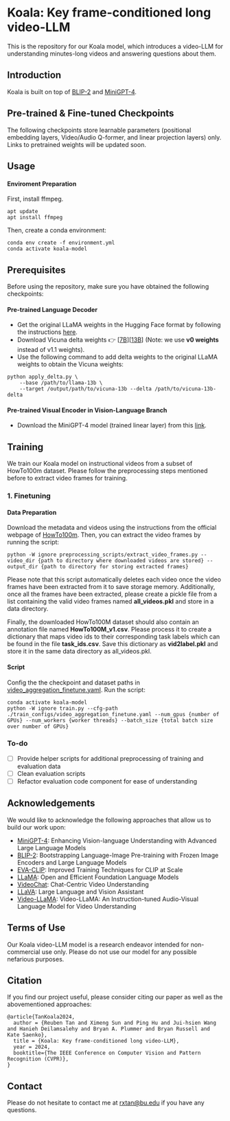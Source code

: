 # Koala: Key frame-conditioned long video-LLM
<!-- **Koala: Key frame-conditioned long video-LLM** -->

This is the repository for our Koala model, which introduces a video-LLM for understanding minutes-long videos and answering questions about them. 

<!--<div style='display:flex; gap: 0.25rem; '>
<a href='https://modelscope.cn/studios/damo/video-llama/summary'><img src='https://img.shields.io/badge/ModelScope-Demo-blueviolet'></a>
<a href='https://www.modelscope.cn/models/damo/videollama_7b_llama2_finetuned/summary'><img src='https://img.shields.io/badge/ModelScope-Checkpoint-blueviolet'></a>
<a href='https://huggingface.co/spaces/DAMO-NLP-SG/Video-LLaMA'><img src='https://img.shields.io/badge/%F0%9F%A4%97%20Hugging%20Face-Demo-blue'></a>
<a href='https://huggingface.co/DAMO-NLP-SG/Video-LLaMA-2-7B-Finetuned'><img src='https://img.shields.io/badge/%F0%9F%A4%97%20Hugging%20Face-Checkpoint-blue'></a> 
<a href='https://arxiv.org/abs/2306.02858'><img src='https://img.shields.io/badge/Paper-PDF-red'></a>
</div>-->

## Introduction
Koala is built on top of [BLIP-2](https://github.com/salesforce/LAVIS/tree/main/projects/blip2) and [MiniGPT-4](https://github.com/Vision-CAIR/MiniGPT-4). 

## Pre-trained & Fine-tuned Checkpoints

The following checkpoints store learnable parameters (positional embedding layers, Video/Audio Q-former, and linear projection layers) only. Links to pretrained weights will be updated soon.


## Usage
#### Enviroment Preparation 

First, install ffmpeg.
```
apt update
apt install ffmpeg
```
Then, create a conda environment:
```
conda env create -f environment.yml
conda activate koala-model
```


## Prerequisites

Before using the repository, make sure you have obtained the following checkpoints:

#### Pre-trained Language Decoder

- Get the original LLaMA weights in the Hugging Face format by following the instructions [here](https://huggingface.co/docs/transformers/main/model_doc/llama).
- Download Vicuna delta weights :point_right: [[7B](https://huggingface.co/lmsys/vicuna-7b-delta-v0)][[13B](https://huggingface.co/lmsys/vicuna-13b-delta-v0)] (Note: we use **v0 weights** instead of v1.1 weights). 
- Use the following command to add delta weights to the original LLaMA weights to obtain the Vicuna weights:

```
python apply_delta.py \
    --base /path/to/llama-13b \
    --target /output/path/to/vicuna-13b --delta /path/to/vicuna-13b-delta
```

#### Pre-trained Visual Encoder in Vision-Language Branch
- Download the MiniGPT-4 model (trained linear layer) from this [link](https://drive.google.com/file/d/1a4zLvaiDBr-36pasffmgpvH5P7CKmpze/view).

## Training

We train our Koala model on instructional videos from a subset of HowTo100m dataset. Please follow the preprocessing steps mentioned before to extract video frames for training.

### 1. Finetuning
#### Data Preparation
Download the metadata and videos using the instructions from the official webpage of [HowTo100m](https://www.di.ens.fr/willow/research/howto100m/). Then, you can extract the video frames by running the script:
```
python -W ignore preprocessing_scripts/extract_video_frames.py --video_dir {path to directory where downloaded videos are stored} --output_dir {path to directory for storing extracted frames}
```

Please note that this script automatically deletes each video once the video frames have been extracted from it to save storage memory. Additionally, once all the frames have been extracted, please create a pickle file from a list containing the valid video frames named **all_videos.pkl** and store in a data directory.

Finally, the downloaded HowTo100M dataset should also contain an annotation file named **HowTo100M_v1.csv**. Please process it to create a dictionary that maps video ids to their corresponding task labels which can be found in the file **task_ids.csv**. Save this dictionary as **vid2label.pkl** and store it in the same data directory as all_videos.pkl.

#### Script
Config the the checkpoint and dataset paths in [video_aggregation_finetune.yaml](./train_configs/video_aggregation_finetune.yaml).
Run the script:
```
conda activate koala-model
python -W ignore train.py --cfg-path ./train_configs/video_aggregation_finetune.yaml --num_gpus {number of GPUs} --num_workers {worker threads} --batch_size {total batch size over number of GPUs}
```

### To-do
- [ ] Provide helper scripts for additional preprocessing of training and evaluation data
- [ ] Clean evaluation scripts
- [ ] Refactor evaluation code component for ease of understanding

## Acknowledgements
We would like to acknowledge the following approaches that allow us to build our work upon:
* [MiniGPT-4](https://github.com/Vision-CAIR/MiniGPT-4): Enhancing Vision-language Understanding with Advanced Large Language Models
* [BLIP-2](https://github.com/salesforce/LAVIS/tree/main/projects/blip2): Bootstrapping Language-Image Pre-training with Frozen Image Encoders and Large Language Models 
* [EVA-CLIP](https://github.com/baaivision/EVA/tree/master/EVA-CLIP): Improved Training Techniques for CLIP at Scale
* [LLaMA](https://github.com/facebookresearch/llama): Open and Efficient Foundation Language Models
* [VideoChat](https://github.com/OpenGVLab/Ask-Anything): Chat-Centric Video Understanding
* [LLaVA](https://github.com/haotian-liu/LLaVA): Large Language and Vision Assistant
* [Video-LLaMA](https://github.com/DAMO-NLP-SG/Video-LLaMA): Video-LLaMA: An Instruction-tuned Audio-Visual Language Model for Video Understanding


<!--The logo of Video-LLaMA is generated by [Midjourney](https://www.midjourney.com/). -->


## Terms of Use
Our Koala video-LLM model is a research endeavor intended for non-commercial use only. Please do not use our model for any possible nefarious purposes.

## Citation
If you find our project useful, please consider citing our paper as well as the abovementioned approaches:
```
@article{TanKoala2024,
  author = {Reuben Tan and Ximeng Sun and Ping Hu and Jui-hsien Wang and Hanieh Deilamsalehy and Bryan A. Plummer and Bryan Russell and Kate Saenko},
  title = {Koala: Key frame-conditioned long video-LLM},
  year = 2024,
  booktitle={The IEEE Conference on Computer Vision and Pattern Recognition (CVPR)},
}
```

## Contact
Please do not hesitate to contact me at rxtan@bu.edu if you have any questions.

